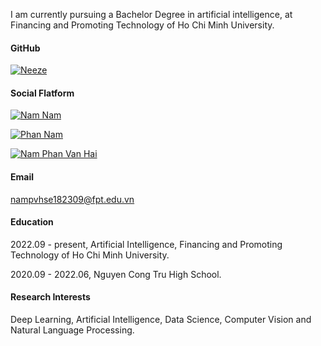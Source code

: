 I am currently pursuing a Bachelor Degree in artificial intelligence, at Financing and Promoting Technology of Ho Chi Minh University.

#### GitHub
[![Neeze](https://img.shields.io/badge/Neeze-github-blue?logo=github)](https://github.com/Neeze)

#### Social Flatform
[![Nam Nam](https://img.shields.io/badge/facebook-blue?style=flat-square&logo=facebook&labelColor=blue
)](https://www.facebook.com/halo.im.nam)

[![Phan Nam](https://img.shields.io/badge/LinkedIn-blue?style=flat-square&logo=linkedin&labelColor=blue
)](https://www.linkedin.com/in/namvhphan)

[![Nam Phan Van Hai](https://img.shields.io/badge/_-black?style=flat-square&logo=x
)](https://x.com/PhanHai3636)





#### Email
nampvhse182309@fpt.edu.vn

#### Education
2022.09 - present, Artificial Intelligence, Financing and Promoting Technology of Ho Chi Minh University.

2020.09 - 2022.06, Nguyen Cong Tru High School.

#### Research Interests
Deep Learning, Artificial Intelligence, Data Science, Computer Vision and Natural Language Processing.

